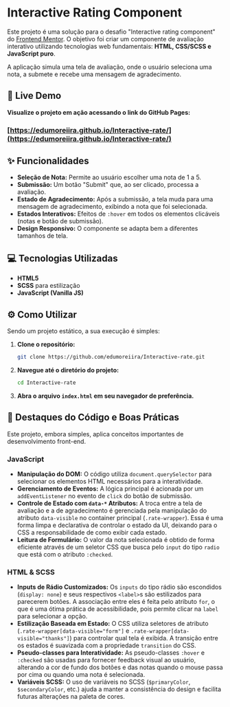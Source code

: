# Interactive Rating Component

Este projeto é uma solução para o desafio "Interactive rating component" do [Frontend Mentor](https://www.frontendmentor.io). O objetivo foi criar um componente de avaliação interativo utilizando tecnologias web fundamentais: **HTML, CSS/SCSS e JavaScript puro**.

A aplicação simula uma tela de avaliação, onde o usuário seleciona uma nota, a submete e recebe uma mensagem de agradecimento.

## 🚀 Live Demo

**Visualize o projeto em ação acessando o link do GitHub Pages:**

### **[https://edumoreiira.github.io/Interactive-rate/](https://edumoreiira.github.io/Interactive-rate/)**

## ✨ Funcionalidades

  - **Seleção de Nota:** Permite ao usuário escolher uma nota de 1 a 5.
  - **Submissão:** Um botão "Submit" que, ao ser clicado, processa a avaliação.
  - **Estado de Agradecimento:** Após a submissão, a tela muda para uma mensagem de agradecimento, exibindo a nota que foi selecionada.
  - **Estados Interativos:** Efeitos de `:hover` em todos os elementos clicáveis (notas e botão de submissão).
  - **Design Responsivo:** O componente se adapta bem a diferentes tamanhos de tela.

## 💻 Tecnologias Utilizadas

  - **HTML5**
  - **SCSS** para estilização
  - **JavaScript (Vanilla JS)**

## ⚙️ Como Utilizar

Sendo um projeto estático, a sua execução é simples:

1.  **Clone o repositório:**
    ```bash
    git clone https://github.com/edumoreiira/Interactive-rate.git
    ```
2.  **Navegue até o diretório do projeto:**
    ```bash
    cd Interactive-rate
    ```
3.  **Abra o arquivo `index.html` em seu navegador de preferência.**

## 🤝 Destaques do Código e Boas Práticas

Este projeto, embora simples, aplica conceitos importantes de desenvolvimento front-end.

### JavaScript

  * **Manipulação do DOM:** O código utiliza `document.querySelector` para selecionar os elementos HTML necessários para a interatividade.
  * **Gerenciamento de Eventos:** A lógica principal é acionada por um `addEventListener` no evento de `click` do botão de submissão.
  * **Controle de Estado com `data-*` Atributos:** A troca entre a tela de avaliação e a de agradecimento é gerenciada pela manipulação do atributo `data-visible` no container principal (`.rate-wrapper`). Essa é uma forma limpa e declarativa de controlar o estado da UI, deixando para o CSS a responsabilidade de como exibir cada estado.
  * **Leitura de Formulário:** O valor da nota selecionada é obtido de forma eficiente através de um seletor CSS que busca pelo `input` do tipo `radio` que está com o atributo `:checked`.

### HTML & SCSS

  * **Inputs de Rádio Customizados:** Os `inputs` do tipo rádio são escondidos (`display: none`) e seus respectivos `<label>`s são estilizados para parecerem botões. A associação entre eles é feita pelo atributo `for`, o que é uma ótima prática de acessibilidade, pois permite clicar na `label` para selecionar a opção.
  * **Estilização Baseada em Estado:** O CSS utiliza seletores de atributo (`.rate-wrapper[data-visible="form"]` e `.rate-wrapper[data-visible="thanks"]`) para controlar qual tela é exibida. A transição entre os estados é suavizada com a propriedade `transition` do CSS.
  * **Pseudo-classes para Interatividade:** As pseudo-classes `:hover` e `:checked` são usadas para fornecer feedback visual ao usuário, alterando a cor de fundo dos botões e das notas quando o mouse passa por cima ou quando uma nota é selecionada.
  * **Variáveis SCSS:** O uso de variáveis no SCSS (`$primaryColor`, `$secondaryColor`, etc.) ajuda a manter a consistência do design e facilita futuras alterações na paleta de cores.
